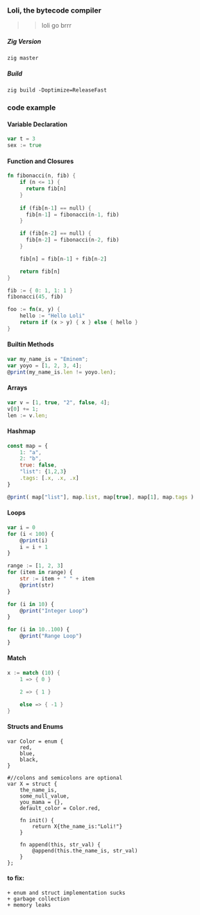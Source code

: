 ### Loli, the  bytecode compiler

> > loli go brrr

##### Zig Version

    zig master

##### Build 
    zig build -Doptimize=ReleaseFast

### code example
#### Variable Declaration
```go
var t = 3
sex := true
```

#### Function and Closures
```rust
fn fibonacci(n, fib) {
    if (n <= 1) { 
      return fib[n]
    }
      
    if (fib[n-1] == null) {
      fib[n-1] = fibonacci(n-1, fib)
    }

    if (fib[n-2] == null) {
      fib[n-2] = fibonacci(n-2, fib)
    }

    fib[n] = fib[n-1] + fib[n-2]

    return fib[n]
}

fib := { 0: 1, 1: 1 }
fibonacci(45, fib)

foo := fn(x, y) {
    hello := "Hello Loli"
    return if (x > y) { x } else { hello }
}

```

#### Builtin Methods

```js
var my_name_is = "Eminem";
var yoyo = [1, 2, 3, 4];
@print(my_name_is.len != yoyo.len);
```

#### Arrays
```js
var v = [1, true, "2", false, 4];
v[0] += 1;
len := v.len;
```

#### Hashmap
```js
const map = {
    1: "a",
    2: "b",
    true: false,
    "list": {1,2,3}
    .tags: [.x, .x, .x]
}

@print( map["list"], map.list, map[true], map[1], map.tags )
```

#### Loops
```js
var i = 0
for (i < 100) {
    @print(i)
    i = i + 1
}

range := [1, 2, 3]
for (item in range) {
    str := item + " " + item
    @print(str)
}

for (i in 10) {
    @print("Integer Loop")
}

for (i in 10..100) {
    @print("Range Loop")
}
```

#### Match
```rust
x := match (10) {
    1 => { 0 }

    2 => { 1 }

    else => { -1 }
}
```

#### Structs and Enums
```zig
var Color = enum { 
    red,
    blue,
    black,
}

#//colons and semicolons are optional
var X = struct { 
    the_name_is,
    some_null_value,
    you_mama = {},
    default_color = Color.red,

    fn init() {
        return X{the_name_is:"Loli!"}
    }

    fn append(this, str_val) {
        @append(this.the_name_is, str_val)
    }
};

```

#### to fix:
    + enum and struct implementation sucks 
    + garbage collection
    + memory leaks
